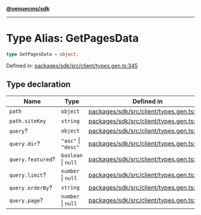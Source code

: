 [**@venuecms/sdk**](../Index.md)

***

# Type Alias: GetPagesData

```ts
type GetPagesData = object;
```

Defined in: [packages/sdk/src/client/types.gen.ts:345](https://github.com/venuecms/sdk/blob/0048e875fedcd11f329f993e4088b84401af4036/packages/sdk/src/client/types.gen.ts#L345)

## Type declaration

| Name | Type | Defined in |
| ------ | ------ | ------ |
| <a id="path"></a> `path` | `object` | [packages/sdk/src/client/types.gen.ts:346](https://github.com/venuecms/sdk/blob/0048e875fedcd11f329f993e4088b84401af4036/packages/sdk/src/client/types.gen.ts#L346) |
| `path.siteKey` | `string` | [packages/sdk/src/client/types.gen.ts:347](https://github.com/venuecms/sdk/blob/0048e875fedcd11f329f993e4088b84401af4036/packages/sdk/src/client/types.gen.ts#L347) |
| <a id="query"></a> `query`? | `object` | [packages/sdk/src/client/types.gen.ts:349](https://github.com/venuecms/sdk/blob/0048e875fedcd11f329f993e4088b84401af4036/packages/sdk/src/client/types.gen.ts#L349) |
| `query.dir`? | `"asc"` \| `"desc"` | [packages/sdk/src/client/types.gen.ts:350](https://github.com/venuecms/sdk/blob/0048e875fedcd11f329f993e4088b84401af4036/packages/sdk/src/client/types.gen.ts#L350) |
| `query.featured`? | `boolean` \| `null` | [packages/sdk/src/client/types.gen.ts:351](https://github.com/venuecms/sdk/blob/0048e875fedcd11f329f993e4088b84401af4036/packages/sdk/src/client/types.gen.ts#L351) |
| `query.limit`? | `number` \| `null` | [packages/sdk/src/client/types.gen.ts:352](https://github.com/venuecms/sdk/blob/0048e875fedcd11f329f993e4088b84401af4036/packages/sdk/src/client/types.gen.ts#L352) |
| `query.orderBy`? | `string` | [packages/sdk/src/client/types.gen.ts:353](https://github.com/venuecms/sdk/blob/0048e875fedcd11f329f993e4088b84401af4036/packages/sdk/src/client/types.gen.ts#L353) |
| `query.page`? | `number` \| `null` | [packages/sdk/src/client/types.gen.ts:354](https://github.com/venuecms/sdk/blob/0048e875fedcd11f329f993e4088b84401af4036/packages/sdk/src/client/types.gen.ts#L354) |
